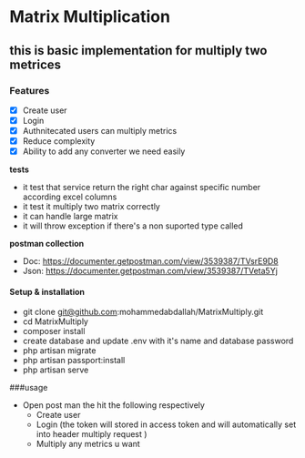 # Matrix Multiplication 
## this is basic implementation for multiply two metrices
### Features
- [x] Create user
- [x] Login
- [x] Authnitecated users can multiply metrics 
- [x] Reduce complexity 
- [x] Ability to add any converter we need easily 

**tests** 

* it test that service return the right char against specific number according excel columns
* it test it multiply two matrix correctly
* it can handle large matrix
* it will throw exception if there's a non suported type called



**postman collection**

* Doc: https://documenter.getpostman.com/view/3539387/TVsrE9D8
* Json:  https://documenter.getpostman.com/view/3539387/TVeta5Yj

#### Setup & installation
* git clone git@github.com:mohammedabdallah/MatrixMultiply.git
* cd MatrixMultiply
* composer install
* create database and update .env with it's name and database password
* php artisan migrate
* php artisan passport:install
* php artisan serve

###usage 
* Open post man the hit the following  respectively
    * Create user
    * Login (the token will stored in access token and will automatically set into header multiply request )
    * Multiply any metrics u want  
